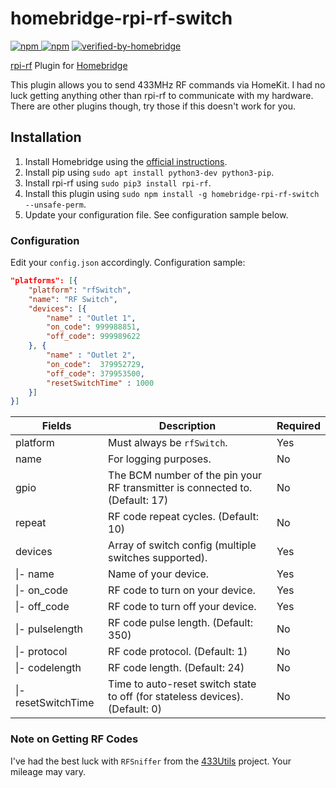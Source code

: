# homebridge-rpi-rf-switch

[![npm](https://img.shields.io/npm/v/homebridge-rpi-rf-switch) ![npm](https://img.shields.io/npm/dt/homebridge-rpi-rf-switch)](https://www.npmjs.com/package/homebridge-rpi-rf-switch) [![verified-by-homebridge](https://badgen.net/badge/homebridge/verified/purple)](https://github.com/homebridge/homebridge/wiki/Verified-Plugins)

[rpi-rf](https://pypi.org/project/rpi-rf/) Plugin for [Homebridge](https://github.com/nfarina/homebridge)

This plugin allows you to send 433MHz RF commands via HomeKit. I had no luck getting anything other than rpi-rf to communicate with my hardware. There are other plugins though, try those if this doesn't work for you.

## Installation

1. Install Homebridge using the [official instructions](https://github.com/homebridge/homebridge/wiki).
2. Install pip using `sudo apt install python3-dev python3-pip`.
3. Install rpi-rf using `sudo pip3 install rpi-rf`.
4. Install this plugin using `sudo npm install -g homebridge-rpi-rf-switch --unsafe-perm`.
5. Update your configuration file. See configuration sample below.

### Configuration

Edit your `config.json` accordingly. Configuration sample:

```json
"platforms": [{
    "platform": "rfSwitch",
    "name": "RF Switch",
    "devices": [{
        "name" : "Outlet 1",
        "on_code": 999988851,
        "off_code": 999989622
    }, {
        "name" : "Outlet 2",
        "on_code":  379952729,
        "off_code": 379953500,
        "resetSwitchTime" : 1000
    }]
}]
```

| Fields             | Description                                                                  | Required |
|--------------------|------------------------------------------------------------------------------|----------|
| platform           | Must always be `rfSwitch`.                                                   | Yes      |
| name               | For logging purposes.                                                        | No       |
| gpio               | The BCM number of the pin your RF transmitter is connected to. (Default: 17) | No       |
| repeat             | RF code repeat cycles. (Default: 10)                                         | No       |
| devices            | Array of switch config (multiple switches supported).                        | Yes      |
| \|- name           | Name of your device.                                                         | Yes      |
| \|- on_code        | RF code to turn on your device.                                              | Yes      |
| \|- off_code       | RF code to turn off your device.                                             | Yes      |
| \|- pulselength    | RF code pulse length. (Default: 350)                                         | No       |
| \|- protocol       | RF code protocol. (Default: 1)                                               | No       |
| \|- codelength     | RF code length. (Default: 24)                                                | No       |
| \|- resetSwitchTime| Time to auto-reset switch state to off (for stateless devices). (Default: 0) | No       |

### Note on Getting RF Codes

I've had the best luck with `RFSniffer` from the [433Utils](https://github.com/ninjablocks/433Utils) project. Your mileage may vary.
